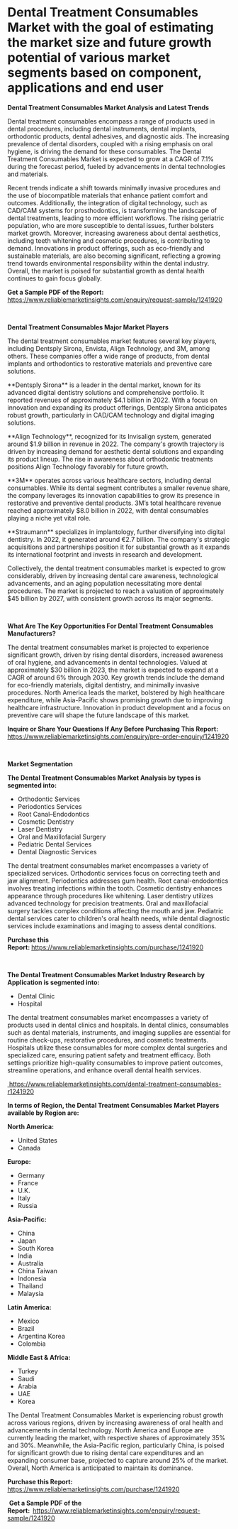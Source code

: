 <p><h1>Dental Treatment Consumables Market with the goal of estimating the market size and future growth potential of various market segments based on component, applications and end user</h1></p><p><strong>Dental Treatment Consumables Market Analysis and Latest Trends</strong></p>
<p><p>Dental treatment consumables encompass a range of products used in dental procedures, including dental instruments, dental implants, orthodontic products, dental adhesives, and diagnostic aids. The increasing prevalence of dental disorders, coupled with a rising emphasis on oral hygiene, is driving the demand for these consumables. The Dental Treatment Consumables Market is expected to grow at a CAGR of 7.1% during the forecast period, fueled by advancements in dental technologies and materials.</p><p>Recent trends indicate a shift towards minimally invasive procedures and the use of biocompatible materials that enhance patient comfort and outcomes. Additionally, the integration of digital technology, such as CAD/CAM systems for prosthodontics, is transforming the landscape of dental treatments, leading to more efficient workflows. The rising geriatric population, who are more susceptible to dental issues, further bolsters market growth. Moreover, increasing awareness about dental aesthetics, including teeth whitening and cosmetic procedures, is contributing to demand. Innovations in product offerings, such as eco-friendly and sustainable materials, are also becoming significant, reflecting a growing trend towards environmental responsibility within the dental industry. Overall, the market is poised for substantial growth as dental health continues to gain focus globally.</p></p>
<p><strong>Get a Sample PDF of the Report:&nbsp;</strong> <a href="https://www.reliablemarketinsights.com/enquiry/request-sample/1241920?utm_campaign=2111&utm_medium=2&utm_source=Github&utm_content=ia&utm_term=13042025&utm_id=dental-treatment-consumables">https://www.reliablemarketinsights.com/enquiry/request-sample/1241920</a></p>
<p>&nbsp;</p>
<p><strong>Dental Treatment Consumables Major Market Players</strong></p>
<p><p>The dental treatment consumables market features several key players, including Dentsply Sirona, Envista, Align Technology, and 3M, among others. These companies offer a wide range of products, from dental implants and orthodontics to restorative materials and preventive care solutions.</p><p>**Dentsply Sirona** is a leader in the dental market, known for its advanced digital dentistry solutions and comprehensive portfolio. It reported revenues of approximately $4.1 billion in 2022. With a focus on innovation and expanding its product offerings, Dentsply Sirona anticipates robust growth, particularly in CAD/CAM technology and digital imaging solutions.</p><p>**Align Technology**, recognized for its Invisalign system, generated around $1.9 billion in revenue in 2022. The company's growth trajectory is driven by increasing demand for aesthetic dental solutions and expanding its product lineup. The rise in awareness about orthodontic treatments positions Align Technology favorably for future growth.</p><p>**3M** operates across various healthcare sectors, including dental consumables. While its dental segment contributes a smaller revenue share, the company leverages its innovation capabilities to grow its presence in restorative and preventive dental products. 3M’s total healthcare revenue reached approximately $8.0 billion in 2022, with dental consumables playing a niche yet vital role.</p><p>**Straumann** specializes in implantology, further diversifying into digital dentistry. In 2022, it generated around €2.7 billion. The company's strategic acquisitions and partnerships position it for substantial growth as it expands its international footprint and invests in research and development.</p><p>Collectively, the dental treatment consumables market is expected to grow considerably, driven by increasing dental care awareness, technological advancements, and an aging population necessitating more dental procedures. The market is projected to reach a valuation of approximately $45 billion by 2027, with consistent growth across its major segments.</p></p>
<p>&nbsp;</p>
<p><strong>What Are The Key Opportunities For Dental Treatment Consumables Manufacturers?</strong></p>
<p><p>The dental treatment consumables market is projected to experience significant growth, driven by rising dental disorders, increased awareness of oral hygiene, and advancements in dental technologies. Valued at approximately $30 billion in 2023, the market is expected to expand at a CAGR of around 6% through 2030. Key growth trends include the demand for eco-friendly materials, digital dentistry, and minimally invasive procedures. North America leads the market, bolstered by high healthcare expenditure, while Asia-Pacific shows promising growth due to improving healthcare infrastructure. Innovation in product development and a focus on preventive care will shape the future landscape of this market.</p></p>
<p><strong>Inquire or Share Your Questions If Any Before Purchasing This Report:</strong> <a href="https://www.reliablemarketinsights.com/enquiry/pre-order-enquiry/1241920?utm_campaign=2111&utm_medium=2&utm_source=Github&utm_content=ia&utm_term=13042025&utm_id=dental-treatment-consumables">https://www.reliablemarketinsights.com/enquiry/pre-order-enquiry/1241920</a></p>
<p>&nbsp;</p>
<p><strong>Market Segmentation</strong></p>
<p><strong>The Dental Treatment Consumables Market Analysis by types is segmented into:</strong></p>
<p><ul><li>Orthodontic Services</li><li>Periodontics Services</li><li>Root Canal–Endodontics</li><li>Cosmetic Dentistry</li><li>Laser Dentistry</li><li>Oral and Maxillofacial Surgery</li><li>Pediatric Dental Services</li><li>Dental Diagnostic Services</li></ul></p>
<p><p>The dental treatment consumables market encompasses a variety of specialized services. Orthodontic services focus on correcting teeth and jaw alignment. Periodontics addresses gum health. Root canal-endodontics involves treating infections within the tooth. Cosmetic dentistry enhances appearance through procedures like whitening. Laser dentistry utilizes advanced technology for precision treatments. Oral and maxillofacial surgery tackles complex conditions affecting the mouth and jaw. Pediatric dental services cater to children's oral health needs, while dental diagnostic services include examinations and imaging to assess dental conditions.</p></p>
<p><strong>Purchase this Report:&nbsp;</strong><a href="https://www.reliablemarketinsights.com/purchase/1241920?utm_campaign=2111&utm_medium=2&utm_source=Github&utm_content=ia&utm_term=13042025&utm_id=dental-treatment-consumables">https://www.reliablemarketinsights.com/purchase/1241920</a></p>
<p>&nbsp;</p>
<p><strong>The Dental Treatment Consumables Market Industry Research by Application is segmented into:</strong></p>
<p><ul><li>Dental Clinic</li><li>Hospital</li></ul></p>
<p><p>The dental treatment consumables market encompasses a variety of products used in dental clinics and hospitals. In dental clinics, consumables such as dental materials, instruments, and imaging supplies are essential for routine check-ups, restorative procedures, and cosmetic treatments. Hospitals utilize these consumables for more complex dental surgeries and specialized care, ensuring patient safety and treatment efficacy. Both settings prioritize high-quality consumables to improve patient outcomes, streamline operations, and enhance overall dental health services.</p></p>
<p><a href="https://www.reliablemarketinsights.com/dental-treatment-consumables-r1241920?utm_campaign=2111&utm_medium=2&utm_source=Github&utm_content=ia&utm_term=13042025&utm_id=dental-treatment-consumables">&nbsp;https://www.reliablemarketinsights.com/dental-treatment-consumables-r1241920</a></p>
<p><strong>In terms of Region, the Dental Treatment Consumables Market Players available by Region are:</strong></p>
<p>
    <p> <strong> North America: </strong>
        <ul>
            <li>United States</li>
            <li>Canada</li>
        </ul>
        </p> 
    <p> <strong> Europe: </strong>
        <ul>
            <li>Germany</li>
            <li>France</li>
            <li>U.K.</li>
            <li>Italy</li>
            <li>Russia</li>
        </ul>
        </p> 
    <p> <strong> Asia-Pacific: </strong>
        <ul>
            <li>China</li>
            <li>Japan</li>
            <li>South Korea</li>
            <li>India</li>
            <li>Australia</li>
            <li>China Taiwan</li>
            <li>Indonesia</li>
            <li>Thailand</li>
            <li>Malaysia</li>
        </ul>
        </p> 
    <p> <strong> Latin America: </strong>
        <ul>
            <li>Mexico</li>
            <li>Brazil</li>
            <li>Argentina Korea</li>
            <li>Colombia</li>
        </ul>
        </p> 
    <p> <strong> Middle East & Africa: </strong>
        <ul>
            <li>Turkey</li>
            <li>Saudi</li>
            <li>Arabia</li>
            <li>UAE</li>
            <li>Korea</li>
        </ul>
    </p>
    </p>
<p><p>The Dental Treatment Consumables Market is experiencing robust growth across various regions, driven by increasing awareness of oral health and advancements in dental technology. North America and Europe are currently leading the market, with respective shares of approximately 35% and 30%. Meanwhile, the Asia-Pacific region, particularly China, is poised for significant growth due to rising dental care expenditures and an expanding consumer base, projected to capture around 25% of the market. Overall, North America is anticipated to maintain its dominance.</p></p>
<p><strong>Purchase this Report: </strong><a href="https://www.reliablemarketinsights.com/purchase/1241920?utm_campaign=2111&utm_medium=2&utm_source=Github&utm_content=ia&utm_term=13042025&utm_id=dental-treatment-consumables">https://www.reliablemarketinsights.com/purchase/1241920</a></p>
<p>&nbsp;<strong>Get a Sample PDF of the Report:&nbsp;&nbsp;</strong><a href="https://www.reliablemarketinsights.com/enquiry/request-sample/1241920?utm_campaign=2111&utm_medium=2&utm_source=Github&utm_content=ia&utm_term=13042025&utm_id=dental-treatment-consumables">https://www.reliablemarketinsights.com/enquiry/request-sample/1241920</a></p>
<p><strong></strong></p>
<p><p></p><p></p><p></p></p>